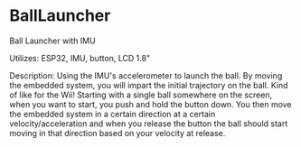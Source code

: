 # BallLauncher
Ball Launcher with IMU


Utilizes: ESP32, IMU, button, LCD 1.8" 

Description:
Using the IMU's accelerometer to launch the ball. By moving the embedded system, you will impart the initial trajectory on the ball. Kind of like for the Wii! 
Starting with a single ball somewhere on the screen, when you want to start, you push and hold the button down. You then move the embedded system in a certain direction at a certain velocity/acceleration and when you release the button the ball should start moving in that direction based on your velocity at release.

